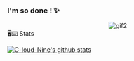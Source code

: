 ### I'm so done ! ✨
<div align="center">
  <img src="https://github.com/C-loud-Nine/C-loud-Nine/assets/104518333/cf01fcfa-8ad7-4662-8498-c368265c81de" alt="gif2">
</div


🖥⌨ Stats
<!--
![](https://komarev.com/ghpvc/?username=C-loud-Nine)
-->

<a href="https://github.com/C-loud-Nine"><img align="center" src="https://github-readme-activity-graph.vercel.app/graph?username=C-loud-Nine&bg_color=1a1b27&color=1f6feb&line=38bcad&point=628fdb&area=true&hide_border=true" alt="C-loud-Nine's github stats" /></a>
<br />


<!--
**C-loud-Nine/C-loud-Nine** is a ✨ _special_ ✨ repository because its `README.md` (this file) appears on your GitHub profile.

Here are some ideas to get you started:

- 🔭 I’m currently working on ...
- 🌱 I’m currently learning ...
- 👯 I’m looking to collaborate on ...
- 🤔 I’m looking for help with ...
- 💬 Ask me about ...
- 📫 How to reach me: ...
- 😄 Pronouns: ...
- ⚡ Fun fact: ...
-->
